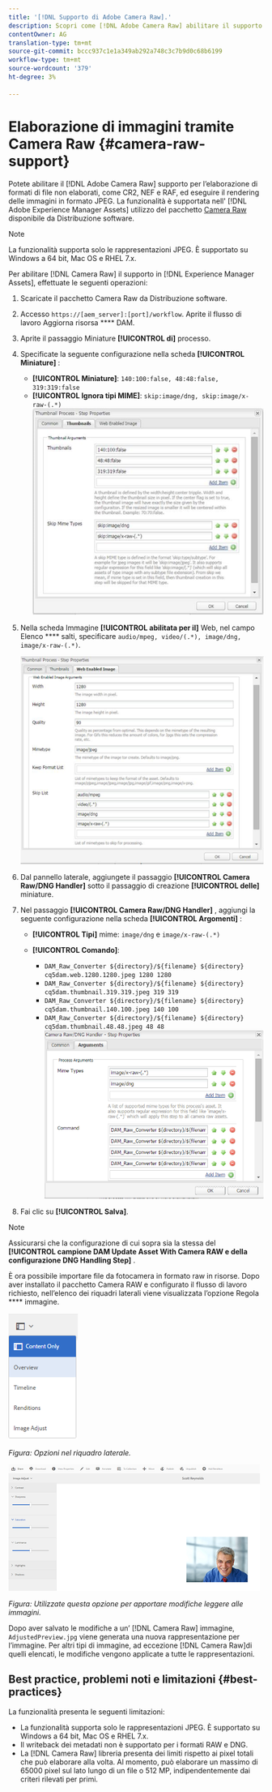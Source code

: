 ```yaml
---
title: '[!DNL Supporto di Adobe Camera Raw].'
description: Scopri come [!DNL Adobe Camera Raw] abilitare il supporto in [!DNL Adobe Experience Manager Assets].
contentOwner: AG
translation-type: tm+mt
source-git-commit: bccc937c1e1a349ab292a748c3c7b9d0c68b6199
workflow-type: tm+mt
source-wordcount: '379'
ht-degree: 3%

---
```



# Elaborazione di immagini tramite Camera Raw {#camera-raw-support}

Potete abilitare il [!DNL Adobe Camera Raw] supporto per l’elaborazione di formati di file non elaborati, come CR2, NEF e RAF, ed eseguire il rendering delle immagini in formato JPEG. La funzionalità è supportata nell&#39; [!DNL Adobe Experience Manager Assets] utilizzo del pacchetto [Camera Raw](https://experience.adobe.com/#/downloads/content/software-distribution/en/aem.html?package=/content/software-distribution/en/details.html/content/dam/aem/public/adobe/packages/aem630/product/assets/aem-assets-cameraraw-pkg) disponibile da Distribuzione software.

>[!NOTE]
>
>La funzionalità supporta solo le rappresentazioni JPEG. È supportato su Windows a 64 bit, Mac OS e RHEL 7.x.

Per abilitare [!DNL Camera Raw] il supporto in [!DNL Experience Manager Assets], effettuate le seguenti operazioni:

1. Scaricate il pacchetto [](https://experience.adobe.com/#/downloads/content/software-distribution/en/aem.html?package=/content/software-distribution/en/details.html/content/dam/aem/public/adobe/packages/aem630/product/assets/aem-assets-cameraraw-pkg) Camera Raw da Distribuzione software.
1. Accesso `https://[aem_server]:[port]/workflow`. Aprite il flusso di lavoro Aggiorna risorsa **** DAM.
1. Aprite il passaggio Miniature **[!UICONTROL di]** processo.
1. Specificate la seguente configurazione nella scheda **[!UICONTROL Miniature]** :

   * **[!UICONTROL Miniature]**: `140:100:false, 48:48:false, 319:319:false`
   * **[!UICONTROL Ignora tipi MIME]**: `skip:image/dng, skip:image/x-raw-(.*)`
   ![chlimage_1-128](assets/chlimage_1-334.png)

1. Nella scheda Immagine **[!UICONTROL abilitata per il]** Web, nel campo Elenco **** salti, specificare `audio/mpeg, video/(.*), image/dng, image/x-raw-(.*)`.

   ![chlimage_1-129](assets/chlimage_1-335.png)

1. Dal pannello laterale, aggiungete il passaggio **[!UICONTROL Camera Raw/DNG Handler]** sotto il passaggio di creazione **[!UICONTROL delle]** miniature.
1. Nel passaggio **[!UICONTROL Camera Raw/DNG Handler]** , aggiungi la seguente configurazione nella scheda **[!UICONTROL Argomenti]** :

   * **[!UICONTROL Tipi]** mime: `image/dng` e `image/x-raw-(.*)`
   * **[!UICONTROL Comando]**:

      * `DAM_Raw_Converter ${directory}/${filename} ${directory} cq5dam.web.1280.1280.jpeg 1280 1280`
      * `DAM_Raw_Converter ${directory}/${filename} ${directory} cq5dam.thumbnail.319.319.jpeg 319 319`
      * `DAM_Raw_Converter ${directory}/${filename} ${directory} cq5dam.thumbnail.140.100.jpeg 140 100`
      * `DAM_Raw_Converter ${directory}/${filename} ${directory} cq5dam.thumbnail.48.48.jpeg 48 48`
   ![chlimage_1-130](assets/chlimage_1-336.png)

1. Fai clic su **[!UICONTROL Salva]**.

>[!NOTE]
>
>Assicurarsi che la configurazione di cui sopra sia la stessa del **[!UICONTROL campione DAM Update Asset With Camera RAW e della configurazione DNG Handling Step]** .

È ora possibile importare file da fotocamera in formato raw in risorse. Dopo aver installato il pacchetto Camera RAW e configurato il flusso di lavoro richiesto, nell’elenco dei riquadri laterali viene visualizzata l’opzione Regola **** immagine.

![chlimage_1-131](assets/chlimage_1-337.png)

*Figura: Opzioni nel riquadro laterale.*

![chlimage_1-132](assets/chlimage_1-338.png)

*Figura: Utilizzate questa opzione per apportare modifiche leggere alle immagini.*

Dopo aver salvato le modifiche a un’ [!DNL Camera Raw] immagine, `AdjustedPreview.jpg` viene generata una nuova rappresentazione per l’immagine. Per altri tipi di immagine, ad eccezione [!DNL Camera Raw]di quelli elencati, le modifiche vengono applicate a tutte le rappresentazioni.

## Best practice, problemi noti e limitazioni {#best-practices}

La funzionalità presenta le seguenti limitazioni:

* La funzionalità supporta solo le rappresentazioni JPEG. È supportato su Windows a 64 bit, Mac OS e RHEL 7.x.
* Il writeback dei metadati non è supportato per i formati RAW e DNG.
* La [!DNL Camera Raw] libreria presenta dei limiti rispetto ai pixel totali che può elaborare alla volta. Al momento, può elaborare un massimo di 65000 pixel sul lato lungo di un file o 512 MP, indipendentemente dai criteri rilevati per primi.
